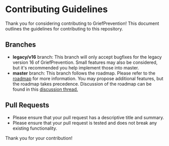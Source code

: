 # Contributing Guidelines

Thank you for considering contributing to GriefPrevention! This document outlines the guidelines for contributing to this repository.

## Branches
- **legacy/v16** branch: This branch will only accept bugfixes for the legacy version 16 of GriefPrevention. Small features may also be considered, but it's recommended you help implement those into master.
- **master** branch: This branch follows the roadmap. Please refer to the [roadmap](https://github.com/orgs/TechFortress/projects/6) for more information. You may propose additional features, but the roadmap takes precedence. Discussion of the roadmap can be found in this [discussion thread.](https://github.com/TechFortress/GriefPrevention/discussions/2065)

## Pull Requests
<!--- Please ensure that your pull request adheres to the [pull request template](https://github.com/TechFortress/GriefPrevention/blob/master/.github/PULL_REQUEST_TEMPLATE.md).-->
- Please ensure that your pull request has a descriptive title and summary.
- Please ensure that your pull request is tested and does not break any existing functionality.

Thank you for your contribution!
